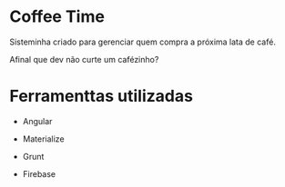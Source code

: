 # Coffee Time

Sisteminha criado para gerenciar quem compra a próxima lata de café.

Afinal que dev não curte um cafézinho?

# Ferramenttas utilizadas
 - Angular
 
 - Materialize
 
 - Grunt
 
 - Firebase
	

